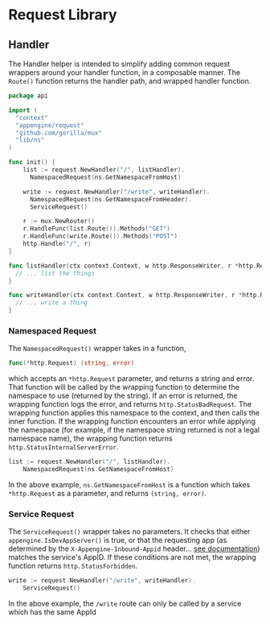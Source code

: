# Request Library

## Handler

The Handler helper is intended to simplify adding common request wrappers around your handler function, in a composable manner.  The `Route()` function returns the handler path, and wrapped handler function.

```go
package api

import (
  "context"
  "appengine/request"
  "github.com/gorilla/mux"
  "lib/ns"
)

func init() {
	list := request.NewHandler("/", listHandler).
      NamespacedRequest(ns.GetNamespaceFromHost)

	write := request.NewHandler("/write", writeHandler).
      NamespacedRequest(ns.GetNamespaceFromHeader).
      ServiceRequest()

	r := mux.NewRouter()
	r.HandleFunc(list.Route()).Methods("GET")
	r.HandleFunc(write.Route()).Methods("POST")
	http.Handle("/", r)
}

func listHandler(ctx context.Context, w http.ResponseWriter, r *http.Request) {
  // ... list the things
}

func writeHandler(ctx context.Context, w http.ResponseWriter, r *http.Request) {
  // ... write a thing
}
```

### Namespaced Request

The `NamespacedRequest()` wrapper takes in a function,
```go
func(*http.Request) (string, error)
```
which accepts an `*http.Request` parameter, and returns a string and error.  That function will be called by the wrapping function to determine the namespace to use (returned by the string).  If an error is returned, the wrapping function logs the error, and returns `http.StatusBadRequest`.  The wrapping function applies this namespace to the context, and then calls the inner function.  If the wrapping function encounters an error while applying the namespace (for example, if the namespace string returned is not a legal namespace name), the wrapping function returns `http.StatusInternalServerError`.

```go
list := request.NewHandler("/", listHandler).
    NamespacedRequest(ns.GetNamespaceFromHost)
```
In the above example, `ns.GetNamespaceFromHost` is a function which takes `*http.Request` as a parameter, and returns `(string, error)`.

### Service Request

The `ServiceRequest()` wrapper takes no parameters.  It checks that either `appengine.IsDevAppServer()` is true, or that the requesting app (as determined by the `X-Appengine-Inbound-Appid` header... [see documentation](https://cloud.google.com/appengine/docs/standard/go/appidentity/)) matches the service's AppID.  If these conditions are not met, the wrapping function returns `http.StatusForbidden`.

```go
write := request.NewHandler("/write", writeHandler).
    ServiceRequest()
```
In the above example, the `/write` route can only be called by a service which has the same AppId
